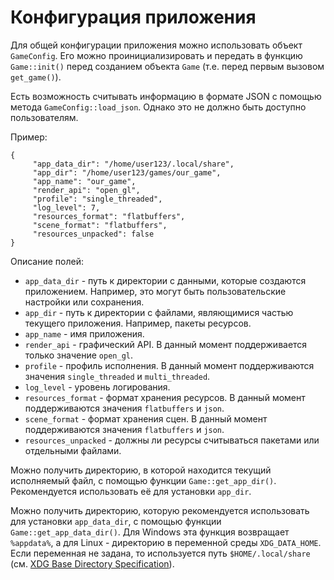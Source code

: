 # Конфигурация приложения

Для общей конфигурации приложения можно использовать объект `GameConfig`. Его можно
проинициализировать и передать в функцию `Game::init()` перед созданием объекта
`Game` (т.е. перед первым вызовом `get_game()`).

Есть возможность считывать информацию в формате JSON с помощью метода `GameConfig::load_json`.
Однако это не должно быть доступно пользователям.

Пример:

```
{
     "app_data_dir": "/home/user123/.local/share",
     "app_dir": "/home/user123/games/our_game",
     "app_name": "our_game",
     "render_api": "open_gl",
     "profile": "single_threaded",
     "log_level": 7,
     "resources_format": "flatbuffers",
     "scene_format": "flatbuffers",
     "resources_unpacked": false
}
```

Описание полей:
* `app_data_dir` - путь к директории с данными, которые создаются приложением.
Например, это могут быть пользовательские настройки или сохранения.
* `app_dir` - путь к директории с файлами, являющимися частью текущего приложения.
Например, пакеты ресурсов.
* `app_name` - имя приложения.
* `render_api` - графический API. В данный момент поддерживается только значение `open_gl`.
* `profile` - профиль исполнения. В данный момент поддерживаются значения `single_threaded`
и `multi_threaded`.
* `log_level` - уровень логирования.
* `resources_format` - формат хранения ресурсов. В данный момент поддерживаются значения
`flatbuffers` и `json`.
* `scene_format` - формат хранения сцен. В данный момент поддерживаются значения
`flatbuffers` и `json`.
* `resources_unpacked` - должны ли ресурсы считываться пакетами или отдельными файлами.

Можно получить директорию, в которой находится текущий исполняемый файл, с помощью функции
`Game::get_app_dir()`. Рекомендуется использовать её для установки `app_dir`.

Можно получить директорию, которую рекомендуется использовать для установки `app_data_dir`,
с помощью функции `Game::get_app_data_dir()`. Для Windows эта функция возвращает `%appdata%`,
а для Linux - директорию в переменной среды `XDG_DATA_HOME`. Если переменная не задана, то
используется путь `$HOME/.local/share` (см. 
[XDG Base Directory Specification](https://specifications.freedesktop.org/basedir-spec/latest/)).
